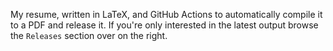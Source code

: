 My resume, written in LaTeX, and GitHub Actions to automatically compile it to a
PDF and release it. If you're only interested in the latest output browse the
`Releases` section over on the right.
